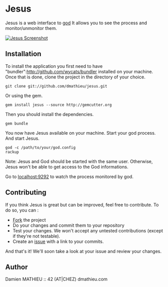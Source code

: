Jesus
=====

Jesus is a web interface to [god](http://github.com/mojombo/god)
It allows you to see the process and monitor/unmonitor them.

[![Jesus Screenshot](http://cloud.github.com/downloads/dmathieu/jesus/jesus-0.0.1.thumb.png)](http://cloud.github.com/downloads/dmathieu/jesus/jesus-0.0.1.png)

Installation
------------

To install the application you first need to have "bundler":http://github.com/wycats/bundler installed on your machine.
Once that is done, clone the project in the directory of your choice.

    git clone git://github.com/dmathieu/jesus.git

Or using the gem.

    gem install jesus --source http://gemcutter.org

Then you should install the dependencies.

    gem bundle

You now have Jesus available on your machine. Start your god process.
And start Jesus.

    god -c /path/to/your/god.config
    rackup

Note: Jesus and God should be started with the same user. Otherwise, Jesus won't be able to get access to the God informations.

Go to [localhost:9292](http://localhost:9292) to watch the process monitored by god.

Contributing
------------

If you think Jesus is great but can be improved, feel free to contribute.
To do so, you can :

* [Fork](http://help.github.com/forking/) the project
* Do your changes and commit them to your repository
* Test your changes. We won't accept any untested contributions (except if they're not testable).
* Create an [issue](http://help.github.com/forking/) with a link to your commits.

And that's it! We'll soon take a look at your issue and review your changes.

Author
------

Damien MATHIEU :: 42 (AT|CHEZ) dmathieu.com